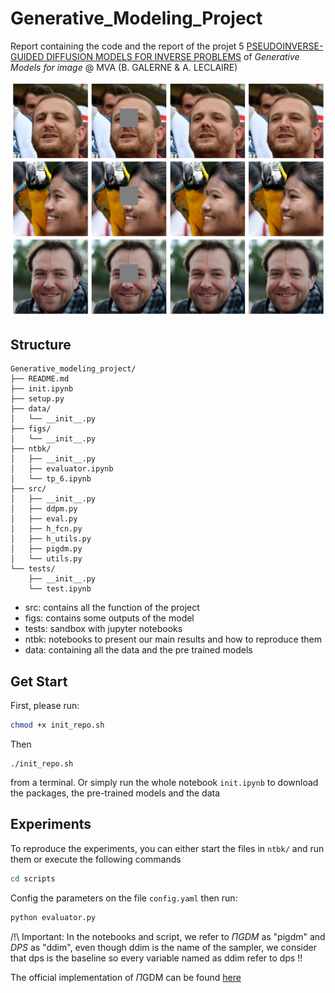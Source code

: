 # Generative_Modeling_Project

Report containing the code and the report of the projet 5 [PSEUDOINVERSE-GUIDED DIFFUSION MODELS FOR INVERSE PROBLEMS](https://openreview.net/pdf?id=9_gsMA8MRKQ) of *Generative Models for image* @ MVA (B. GALERNE & A. LECLAIRE)

![Texte alternatif](./figs/presentation_figure.png)

## Structure

```
Generative_modeling_project/
├── README.md
├── init.ipynb
├── setup.py
├── data/
│   └── __init__.py
├── figs/
│   └── __init__.py
├── ntbk/
│   ├── __init__.py
│   ├── evaluator.ipynb
│   └── tp_6.ipynb
├── src/
│   ├── __init__.py
│   ├── ddpm.py
│   ├── eval.py
│   ├── h_fcn.py
│   ├── h_utils.py
│   ├── pigdm.py
│   └── utils.py
└── tests/
    ├── __init__.py
    └── test.ipynb
```

* src: contains all the function of the project
* figs: contains some outputs of the model
* tests: sandbox with jupyter notebooks
* ntbk: notebooks to present our main results and how to reproduce them
* data: containing all the data and the pre trained models

## Get Start

First, please run:
```bash
chmod +x init_repo.sh
```

Then 

```
./init_repo.sh
```

from a terminal. Or simply run the whole notebook ``init.ipynb`` to download the packages, the pre-trained models and the data


## Experiments

To reproduce the experiments, you can either start the files in ``ntbk/`` and run them or execute the following commands

```bash
cd scripts
```

Config the parameters on the file ``config.yaml`` then run:

```bash
python evaluator.py
```

/!\ Important: In the notebooks and script, we refer to $\Pi GDM$ as "pigdm" and $DPS$ as "ddim", even though ddim is the name of the sampler, we consider that dps is the baseline so every variable named as ddim refer to dps !!

The official implementation of $\Pi$GDM can be found [here](https://github.com/NVlabs/RED-diff/tree/66482f23e242bb31166c3662002d0a6f9f065030)